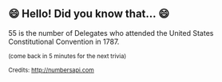 ## 😄 Hello! Did you know that... 😄
55 is the number of Delegates who attended the United States Constitutional Convention in 1787.

<sup>(come back in 5 minutes for the next trivia)</sup>


<sup>Credits: http://numbersapi.com</sup>
